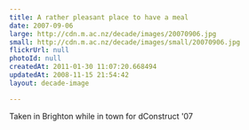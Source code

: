 ```yaml
---
title: A rather pleasant place to have a meal
date: 2007-09-06
large: http://cdn.m.ac.nz/decade/images/20070906.jpg
small: http://cdn.m.ac.nz/decade/images/small/20070906.jpg
flickrUrl: null
photoId: null
createdAt: 2011-01-30 11:07:20.668494
updatedAt: 2008-11-15 21:54:42
layout: decade-image

---
```

Taken in Brighton while in town for dConstruct '07
